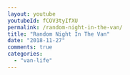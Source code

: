```yaml
---
layout: youtube
youtubeId: fCOV3tyIfXU
permalink: /random-night-in-the-van/
title: "Random Night In The Van"
date: "2018-11-27"
comments: true
categories: 
  - "van-life"
---
```


